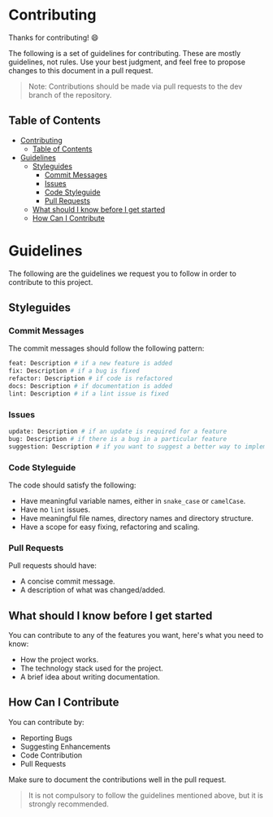 # Contributing

Thanks for contributing! :smile:

The following is a set of guidelines for contributing. These are mostly guidelines, not rules. Use your best judgment, and feel free to propose changes to this document in a pull request.

> Note: Contributions should be made via pull requests to the dev branch of the repository.

## Table of Contents

- [Contributing](#contributing)
  - [Table of Contents](#table-of-contents)
- [Guidelines](#guidelines)
  - [Styleguides](#styleguides)
    - [Commit Messages](#commit-messages)
    - [Issues](#issues)
    - [Code Styleguide](#code-styleguide)
    - [Pull Requests](#pull-requests)
  - [What should I know before I get started](#what-should-i-know-before-i-get-started)
  - [How Can I Contribute](#how-can-i-contribute)

# Guidelines
The following are the guidelines we request you to follow in order to contribute to this project.

## Styleguides

### Commit Messages

The commit messages should follow the following pattern:
```bash
feat: Description # if a new feature is added
fix: Description # if a bug is fixed
refactor: Description # if code is refactored
docs: Description # if documentation is added
lint: Description # if a lint issue is fixed
```
### Issues

```bash
update: Description # if an update is required for a feature
bug: Description # if there is a bug in a particular feature
suggestion: Description # if you want to suggest a better way to implement a feature
```
### Code Styleguide
The code should satisfy the following:
  - Have meaningful variable names, either in `snake_case` or `camelCase`.
  - Have no `lint` issues.
  - Have meaningful file names, directory names and directory structure.
  - Have a scope for easy fixing, refactoring and scaling.

### Pull Requests
Pull requests should have:
  - A concise commit message.
  - A description of what was changed/added.

## What should I know before I get started
You can contribute to any of the features you want, here's what you need to know:
  - How the project works.
  - The technology stack used for the project.
  - A brief idea about writing documentation.
  
## How Can I Contribute

You can contribute by:
  - Reporting Bugs
  - Suggesting Enhancements
  - Code Contribution
  - Pull Requests

Make sure to document the contributions well in the pull request.

> It is not compulsory to follow the guidelines mentioned above, but it is strongly recommended.
